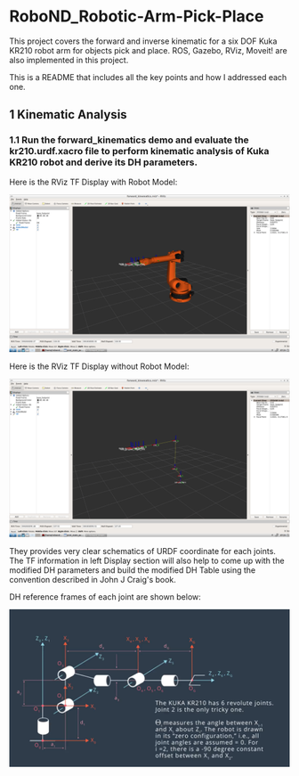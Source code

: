 # RoboND_Robotic-Arm-Pick-Place

This project covers the forward and inverse kinematic for a six DOF Kuka KR210 robot arm for objects pick and place.
ROS, Gazebo, RViz, Moveit! are also implemented in this project.

This is a README that includes all the key points and how I addressed each one.

## 1 Kinematic Analysis
### 1.1 Run the forward_kinematics demo and evaluate the kr210.urdf.xacro file to perform kinematic analysis of Kuka KR210 robot and derive its DH parameters.
Here is the RViz TF Display with Robot Model:

![RViz TF Display with Robot Model](image/RViz_TF_Display_with_Robot_Model.png)

Here is the RViz TF Display without Robot Model:

![RViz TF Display without Robot Model](image/RViz_TF_Display_without_Robot_Model.png)

They provides very clear schematics of URDF coordinate for each joints. The TF information in left Display section will also help to come up with the modified DH parameters and build the modified DH Table using the convention described in John J Craig's book.

DH reference frames of each joint are shown below:

![DH_reference_frame](image/DH_reference_frame.png)
